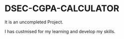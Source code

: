 # DSEC-CGPA-CALCULATOR

It is an uncompleted Project.

I has custmised for my learning and develop my skills.
